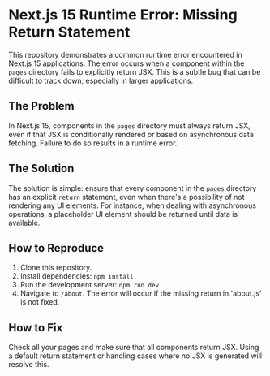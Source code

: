 # Next.js 15 Runtime Error: Missing Return Statement

This repository demonstrates a common runtime error encountered in Next.js 15 applications.  The error occurs when a component within the `pages` directory fails to explicitly return JSX.  This is a subtle bug that can be difficult to track down, especially in larger applications.

## The Problem

In Next.js 15, components in the `pages` directory must always return JSX, even if that JSX is conditionally rendered or based on asynchronous data fetching.  Failure to do so results in a runtime error.

## The Solution

The solution is simple: ensure that every component in the `pages` directory has an explicit `return` statement, even when there's a possibility of not rendering any UI elements. For instance, when dealing with asynchronous operations, a placeholder UI element should be returned until data is available.

## How to Reproduce

1. Clone this repository.
2. Install dependencies: `npm install`
3. Run the development server: `npm run dev`
4. Navigate to `/about`.  The error will occur if the missing return in 'about.js' is not fixed.

## How to Fix

Check all your pages and make sure that all components return JSX.   Using a default return statement or handling cases where no JSX is generated will resolve this.

